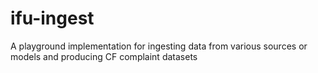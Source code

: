 # ifu-ingest
A playground implementation for ingesting data from various sources or models and producing CF complaint datasets 

